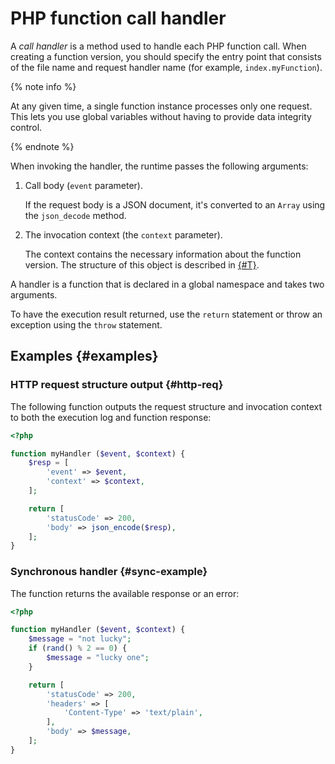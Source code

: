 # PHP function call handler

A _call handler_ is a method used to handle each PHP function call. When creating a function version, you should specify the entry point that consists of the file name and request handler name (for example, `index.myFunction`).

{% note info %}

At any given time, a single function instance processes only one request. This lets you use global variables without having to provide data integrity control.

{% endnote %}

When invoking the handler, the runtime passes the following arguments:
1. Call body (`event` parameter).

   If the request body is a JSON document, it's converted to an `Array` using the `json_decode` method.
1. The invocation context (the `context` parameter).

   The context contains the necessary information about the function version. The structure of this object is described in [{#T}](context.md).

A handler is a function that is declared in a global namespace and takes two arguments.

To have the execution result returned, use the `return` statement or throw an exception using the `throw` statement.

## Examples {#examples}

### HTTP request structure output {#http-req}

The following function outputs the request structure and invocation context to both the execution log and function response:

```php
<?php

function myHandler ($event, $context) {
    $resp = [
        'event' => $event,
        'context' => $context,
    ];

    return [
        'statusCode' => 200,
        'body' => json_encode($resp),
    ];
}
```

### Synchronous handler {#sync-example}

The function returns the available response or an error:

```php
<?php

function myHandler ($event, $context) {
    $message = "not lucky";
    if (rand() % 2 == 0) {
        $message = "lucky one";
    }

    return [
        'statusCode' => 200,
        'headers' => [
            'Content-Type' => 'text/plain',
        ],
        'body' => $message,
    ];
}
```
